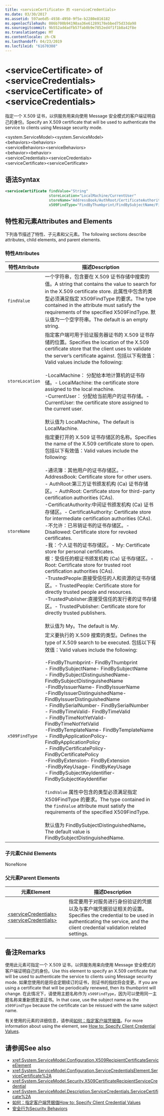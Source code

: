 ```yaml
---
title: <serviceCertificate> 的 <serviceCredentials>
ms.date: 03/30/2017
ms.assetid: 597ae6d5-4938-4950-9f5e-b2280e816182
ms.openlocfilehash: 086b700b94198aa36e61289178ebbed75d33da98
ms.sourcegitcommit: 9b552addadfb57fab0b9e7852ed4f1f1b8a42f8e
ms.translationtype: MT
ms.contentlocale: zh-CN
ms.lasthandoff: 04/23/2019
ms.locfileid: "61670308"
---
```

# <a name="servicecertificate-of-servicecredentials"></a><span data-ttu-id="2050f-102">\<serviceCertificate> of \<serviceCredentials></span><span class="sxs-lookup"><span data-stu-id="2050f-102">\<serviceCertificate> of \<serviceCredentials></span></span>
<span data-ttu-id="2050f-103">指定一个 X.509 证书，以供服务用来向使用 Message 安全模式的客户端证明自己的身份。</span><span class="sxs-lookup"><span data-stu-id="2050f-103">Specify an X.509 certificate that will be used to authenticate the service to clients using Message security mode.</span></span>  
  
 <span data-ttu-id="2050f-104">\<system.ServiceModel></span><span class="sxs-lookup"><span data-stu-id="2050f-104">\<system.ServiceModel></span></span>  
<span data-ttu-id="2050f-105">\<behaviors></span><span class="sxs-lookup"><span data-stu-id="2050f-105">\<behaviors></span></span>  
<span data-ttu-id="2050f-106">\<serviceBehaviors></span><span class="sxs-lookup"><span data-stu-id="2050f-106">\<serviceBehaviors></span></span>  
<span data-ttu-id="2050f-107">\<behavior></span><span class="sxs-lookup"><span data-stu-id="2050f-107">\<behavior></span></span>  
<span data-ttu-id="2050f-108">\<serviceCredentials></span><span class="sxs-lookup"><span data-stu-id="2050f-108">\<serviceCredentials></span></span>  
<span data-ttu-id="2050f-109">\<serviceCertificate></span><span class="sxs-lookup"><span data-stu-id="2050f-109">\<serviceCertificate></span></span>  
  
## <a name="syntax"></a><span data-ttu-id="2050f-110">语法</span><span class="sxs-lookup"><span data-stu-id="2050f-110">Syntax</span></span>  
  
```xml  
<serviceCertificate findValue="String"
                    storeLocation="LocalMachine/CurrentUser"
                    storeName="AddressBook/AuthRoot/CertificateAuthority/Disallowed/My/Root/TrustedPeople/TrustedPublisher"
                    x509FindType="FindByThumbprint/FindBySubjectName/FindBySubjectDistinguishedName/FindByIssuerName/FindByIssuerDistinguishedName/FindBySerialNumber/FindByTimeValid/FindByTimeNotYetValid/FindByTemplateName/FindByApplicationPolicy/FindByCertificatePolicy/FindByExtension/FindByKeyUsage/FindBySubjectKeyIdentifier" />
```  
  
## <a name="attributes-and-elements"></a><span data-ttu-id="2050f-111">特性和元素</span><span class="sxs-lookup"><span data-stu-id="2050f-111">Attributes and Elements</span></span>  
 <span data-ttu-id="2050f-112">下列各节描述了特性、子元素和父元素。</span><span class="sxs-lookup"><span data-stu-id="2050f-112">The following sections describe attributes, child elements, and parent elements.</span></span>  
  
### <a name="attributes"></a><span data-ttu-id="2050f-113">特性</span><span class="sxs-lookup"><span data-stu-id="2050f-113">Attributes</span></span>  
  
|<span data-ttu-id="2050f-114">特性</span><span class="sxs-lookup"><span data-stu-id="2050f-114">Attribute</span></span>|<span data-ttu-id="2050f-115">描述</span><span class="sxs-lookup"><span data-stu-id="2050f-115">Description</span></span>|  
|---------------|-----------------|  
|`findValue`|<span data-ttu-id="2050f-116">一个字符串，包含要在 X.509 证书存储中搜索的值。</span><span class="sxs-lookup"><span data-stu-id="2050f-116">A string that contains the value to search for in the X.509 certificate store.</span></span> <span data-ttu-id="2050f-117">此属性中包含的类型必须满足指定 X509FindType 的要求。</span><span class="sxs-lookup"><span data-stu-id="2050f-117">The type contained in the attribute must satisfy the requirements of the specified X509FindType.</span></span> <span data-ttu-id="2050f-118">默认值为一个空字符串。</span><span class="sxs-lookup"><span data-stu-id="2050f-118">The default is an empty string.</span></span>|  
|`storeLocation`|<span data-ttu-id="2050f-119">指定客户端可用于验证服务器证书的 X.509 证书存储的位置。</span><span class="sxs-lookup"><span data-stu-id="2050f-119">Specifies the location of the X.509 certificate store that the client uses to validate the server’s certificate against.</span></span> <span data-ttu-id="2050f-120">包括以下有效值：</span><span class="sxs-lookup"><span data-stu-id="2050f-120">Valid values include the following:</span></span><br /><br /> <span data-ttu-id="2050f-121">-LocalMachine： 分配给本地计算机的证书存储。</span><span class="sxs-lookup"><span data-stu-id="2050f-121">-   LocalMachine: the certificate store assigned to the local machine.</span></span><br /><span data-ttu-id="2050f-122">-CurrentUser： 分配给当前用户的证书存储。</span><span class="sxs-lookup"><span data-stu-id="2050f-122">-   CurrentUser: the certificate store assigned to the current user.</span></span><br /><br /> <span data-ttu-id="2050f-123">默认值为 LocalMachine。</span><span class="sxs-lookup"><span data-stu-id="2050f-123">The default is LocalMachine.</span></span>|  
|`storeName`|<span data-ttu-id="2050f-124">指定要打开的 X.509 证书存储区的名称。</span><span class="sxs-lookup"><span data-stu-id="2050f-124">Specifies the name of the X.509 certificate store to open.</span></span> <span data-ttu-id="2050f-125">包括以下有效值：</span><span class="sxs-lookup"><span data-stu-id="2050f-125">Valid values include the following:</span></span><br /><br /> <span data-ttu-id="2050f-126">-通讯簿：其他用户的证书存储区。</span><span class="sxs-lookup"><span data-stu-id="2050f-126">-   AddressBook: Certificate store for other users.</span></span><br /><span data-ttu-id="2050f-127">-   AuthRoot:第三方证书颁发机构 (Ca) 证书存储区。</span><span class="sxs-lookup"><span data-stu-id="2050f-127">-   AuthRoot: Certificate store for third-party certification authorities (CAs).</span></span><br /><span data-ttu-id="2050f-128">-CertificatAuthority:中间证书颁发机构 (Ca) 证书存储区。</span><span class="sxs-lookup"><span data-stu-id="2050f-128">-   CertificatAuthority: Certificate store for intermediate certification authorities (CAs).</span></span><br /><span data-ttu-id="2050f-129">-不允许：已吊销证书的证书存储区。</span><span class="sxs-lookup"><span data-stu-id="2050f-129">-   Disallowed: Certificate store for revoked certificates.</span></span><br /><span data-ttu-id="2050f-130">-我：个人证书的证书存储区。</span><span class="sxs-lookup"><span data-stu-id="2050f-130">-   My: Certificate store for personal certificates.</span></span><br /><span data-ttu-id="2050f-131">根：受信任的根证书颁发机构 (Ca) 证书存储区。</span><span class="sxs-lookup"><span data-stu-id="2050f-131">-   Root: Certificate store for trusted root certification authorities (CAs).</span></span><br /><span data-ttu-id="2050f-132">-TrustedPeople:直接受信任的人和资源的证书存储区。</span><span class="sxs-lookup"><span data-stu-id="2050f-132">-   TrustedPeople: Certificate store for directly trusted people and resources.</span></span><br /><span data-ttu-id="2050f-133">-TrustedPublisher:直接受信任的发行者的证书存储区。</span><span class="sxs-lookup"><span data-stu-id="2050f-133">-   TrustedPublisher: Certificate store for directly trusted publishers.</span></span><br /><br /> <span data-ttu-id="2050f-134">默认值为 My。</span><span class="sxs-lookup"><span data-stu-id="2050f-134">The default is My.</span></span>|  
|`x509FindType`|<span data-ttu-id="2050f-135">定义要执行的 X.509 搜索的类型。</span><span class="sxs-lookup"><span data-stu-id="2050f-135">Defines the type of X.509 search to be executed.</span></span> <span data-ttu-id="2050f-136">包括以下有效值：</span><span class="sxs-lookup"><span data-stu-id="2050f-136">Valid values include the following:</span></span><br /><br /> <span data-ttu-id="2050f-137">-FindByThumbprint</span><span class="sxs-lookup"><span data-stu-id="2050f-137">-   FindByThumbprint</span></span><br /><span data-ttu-id="2050f-138">-   FindBySubjectName</span><span class="sxs-lookup"><span data-stu-id="2050f-138">-   FindBySubjectName</span></span><br /><span data-ttu-id="2050f-139">-   FindBySubjectDistinguishedName</span><span class="sxs-lookup"><span data-stu-id="2050f-139">-   FindBySubjectDistinguishedName</span></span><br /><span data-ttu-id="2050f-140">-FindByIssuerName</span><span class="sxs-lookup"><span data-stu-id="2050f-140">-   FindByIssuerName</span></span><br /><span data-ttu-id="2050f-141">-FindByIssuerDistinguishedName</span><span class="sxs-lookup"><span data-stu-id="2050f-141">-   FindByIssuerDistinguishedName</span></span><br /><span data-ttu-id="2050f-142">-   FindBySerialNumber</span><span class="sxs-lookup"><span data-stu-id="2050f-142">-   FindBySerialNumber</span></span><br /><span data-ttu-id="2050f-143">-   FindByTimeValid</span><span class="sxs-lookup"><span data-stu-id="2050f-143">-   FindByTimeValid</span></span><br /><span data-ttu-id="2050f-144">-   FindByTimeNotYetValid</span><span class="sxs-lookup"><span data-stu-id="2050f-144">-   FindByTimeNotYetValid</span></span><br /><span data-ttu-id="2050f-145">-FindByTemplateName</span><span class="sxs-lookup"><span data-stu-id="2050f-145">-   FindByTemplateName</span></span><br /><span data-ttu-id="2050f-146">-   FindByApplicationPolicy</span><span class="sxs-lookup"><span data-stu-id="2050f-146">-   FindByApplicationPolicy</span></span><br /><span data-ttu-id="2050f-147">-   FindByCertificatePolicy</span><span class="sxs-lookup"><span data-stu-id="2050f-147">-   FindByCertificatePolicy</span></span><br /><span data-ttu-id="2050f-148">-FindByExtension</span><span class="sxs-lookup"><span data-stu-id="2050f-148">-   FindByExtension</span></span><br /><span data-ttu-id="2050f-149">-FindByKeyUsage</span><span class="sxs-lookup"><span data-stu-id="2050f-149">-   FindByKeyUsage</span></span><br /><span data-ttu-id="2050f-150">-   FindBySubjectKeyIdentifier</span><span class="sxs-lookup"><span data-stu-id="2050f-150">-   FindBySubjectKeyIdentifier</span></span><br /><br /> <span data-ttu-id="2050f-151">`findValue` 属性中包含的类型必须满足指定 X509FindType 的要求。</span><span class="sxs-lookup"><span data-stu-id="2050f-151">The type contained in the `findValue` attribute must satisfy the requirements of the specified X509FindType.</span></span><br /><br /> <span data-ttu-id="2050f-152">默认值为 FindBySubjectDistinguishedName。</span><span class="sxs-lookup"><span data-stu-id="2050f-152">The default value is FindBySubjectDistinguishedName.</span></span>|  
  
### <a name="child-elements"></a><span data-ttu-id="2050f-153">子元素</span><span class="sxs-lookup"><span data-stu-id="2050f-153">Child Elements</span></span>  
 <span data-ttu-id="2050f-154">None</span><span class="sxs-lookup"><span data-stu-id="2050f-154">None</span></span>  
  
### <a name="parent-elements"></a><span data-ttu-id="2050f-155">父元素</span><span class="sxs-lookup"><span data-stu-id="2050f-155">Parent Elements</span></span>  
  
|<span data-ttu-id="2050f-156">元素</span><span class="sxs-lookup"><span data-stu-id="2050f-156">Element</span></span>|<span data-ttu-id="2050f-157">描述</span><span class="sxs-lookup"><span data-stu-id="2050f-157">Description</span></span>|  
|-------------|-----------------|  
|[<span data-ttu-id="2050f-158">\<serviceCredentials></span><span class="sxs-lookup"><span data-stu-id="2050f-158">\<serviceCredentials></span></span>](../../../../../docs/framework/configure-apps/file-schema/wcf/servicecredentials.md)|<span data-ttu-id="2050f-159">指定要用于对服务进行身份验证的凭据以及与客户端凭据验证相关的设置。</span><span class="sxs-lookup"><span data-stu-id="2050f-159">Specifies the credential to be used in authenticating the service, and the client credential validation related settings.</span></span>|  
  
## <a name="remarks"></a><span data-ttu-id="2050f-160">备注</span><span class="sxs-lookup"><span data-stu-id="2050f-160">Remarks</span></span>  
 <span data-ttu-id="2050f-161">使用此元素可指定一个 X.509 证书，以供服务用来向使用 Message 安全模式的客户端证明自己的身份。</span><span class="sxs-lookup"><span data-stu-id="2050f-161">Use this element to specify an X.509 certificate that will be used to authenticate the service to clients using Message security mode.</span></span> <span data-ttu-id="2050f-162">如果您使用的是将会定期续订的证书，则证书的指纹将会变更。</span><span class="sxs-lookup"><span data-stu-id="2050f-162">If you are using a certificate that will be periodically renewed, then its thumbprint will change.</span></span> <span data-ttu-id="2050f-163">在此情况下，请使用主题名称作为 `x509FindType`，因为可以使用同一主题名称来重新颁发该证书。</span><span class="sxs-lookup"><span data-stu-id="2050f-163">In that case, use the subject name as the `x509FindType` because the certificate can be reissued with the same subject name.</span></span>  
  
 <span data-ttu-id="2050f-164">有关使用的元素的详细信息，请参阅[如何：指定客户端凭据值](../../../../../docs/framework/wcf/how-to-specify-client-credential-values.md)。</span><span class="sxs-lookup"><span data-stu-id="2050f-164">For more information about using the element, see [How to: Specify Client Credential Values](../../../../../docs/framework/wcf/how-to-specify-client-credential-values.md).</span></span>  
  
## <a name="see-also"></a><span data-ttu-id="2050f-165">请参阅</span><span class="sxs-lookup"><span data-stu-id="2050f-165">See also</span></span>

- <xref:System.ServiceModel.Configuration.X509RecipientCertificateServiceElement>
- <xref:System.ServiceModel.Configuration.ServiceCredentialsElement.ServiceCertificate%2A>
- <xref:System.ServiceModel.Security.X509CertificateRecipientServiceCredential>
- <xref:System.ServiceModel.Description.ServiceCredentials.ServiceCertificate%2A>
- [<span data-ttu-id="2050f-166">如何：指定客户端凭据值</span><span class="sxs-lookup"><span data-stu-id="2050f-166">How to: Specify Client Credential Values</span></span>](../../../../../docs/framework/wcf/how-to-specify-client-credential-values.md)
- [<span data-ttu-id="2050f-167">安全行为</span><span class="sxs-lookup"><span data-stu-id="2050f-167">Security Behaviors</span></span>](../../../../../docs/framework/wcf/feature-details/security-behaviors-in-wcf.md)
